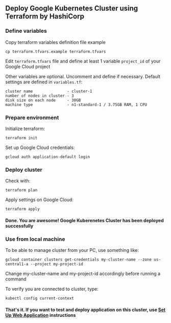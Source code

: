 ## Deploy Google Kubernetes Cluster using Terraform by HashiCorp

### Define variables
Copy terraform variables definition file example

```cp terraform.tfvars.example terraform.tfvars```

Edit ```terraform.tfvars``` file and define at least 1 variable ```project_id``` of your Google Cloud project

Other variables are optional. Uncomment and define if necessary. Default settings are defined in ```variables.tf```:

```zone                    - europe-west1-b
cluster name               - cluster-1
number of nodes in cluster - 3
disk size on each node     - 30GB
machine type               - n1-standard-1 / 3.75GB RAM, 1 CPU 
```

### Prepare environment
Initialize terraform:

``` terraform init ```

Set up Google Cloud credentials:

```gcloud auth application-default login```

### Deploy cluster

Check with: 

```terraform plan```

Apply settings on Google Cloud:

```terraform apply```

#### Done. You are awesome! Google Kuberenetes Cluster has been deployed successfully

### Use from local machine
To be able to manage cluster from your PC, use something like:

```gcloud container clusters get-credentials my-cluster-name --zone us-central1-a --project my-project-id```

Change my-cluster-name and my-project-id accordingly before running a command

To verify you are connected to cluster, type:

```kubectl config current-context```

#### That's it. If you want to test and deploy application on this cluster, use [Set Up Web Application](application-setup.md) instructions 
